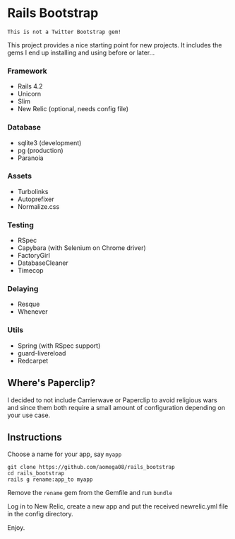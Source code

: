 # Rails Bootstrap

    This is not a Twitter Bootstrap gem!

This project provides a nice starting point for new projects. It includes the gems I end up installing and using before or later...

### Framework

* Rails 4.2
* Unicorn
* Slim
* New Relic (optional, needs config file)

### Database

* sqlite3 (development)
* pg (production)
* Paranoia

### Assets

* Turbolinks
* Autoprefixer
* Normalize.css

### Testing

* RSpec
* Capybara (with Selenium on Chrome driver)
* FactoryGirl
* DatabaseCleaner
* Timecop

### Delaying

* Resque
* Whenever

### Utils

* Spring (with RSpec support)
* guard-livereload
* Redcarpet

## Where's Paperclip?

I decided to not include Carrierwave or Paperclip to avoid religious wars and since them both require a small amount of configuration depending on your use case.

## Instructions

Choose a name for your app, say `myapp`

    git clone https://github.com/aomega08/rails_bootstrap
    cd rails_bootstrap
    rails g rename:app_to myapp

Remove the `rename` gem from the Gemfile and run `bundle`

Log in to New Relic, create a new app and put the received newrelic.yml file in the config directory.

Enjoy.

